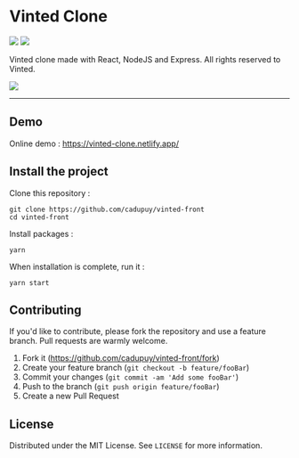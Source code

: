 # Vinted Clone

![](https://img.shields.io/github/last-commit/cadupuy/vinted-front.svg?style=for-the-badge)
![](https://img.shields.io/github/license/cadupuy/vinted-front.svg?style=for-the-badge)

Vinted clone made with React, NodeJS and Express. All rights reserved to Vinted.

[![](https://image.noelshack.com/fichiers/2020/46/4/1605212079-vinted.jpg)](https://vinted-clone.netlify.app/)

---

## Demo

Online demo : https://vinted-clone.netlify.app/

## Install the project

Clone this repository :

```
git clone https://github.com/cadupuy/vinted-front
cd vinted-front
```

Install packages :

```
yarn
```

When installation is complete, run it :

```
yarn start
```

## Contributing

If you'd like to contribute, please fork the repository and use a feature branch. Pull requests are warmly welcome.

1. Fork it (<https://github.com/cadupuy/vinted-front/fork>)
2. Create your feature branch (`git checkout -b feature/fooBar`)
3. Commit your changes (`git commit -am 'Add some fooBar'`)
4. Push to the branch (`git push origin feature/fooBar`)
5. Create a new Pull Request

## License

Distributed under the MIT License. See `LICENSE` for more information.
